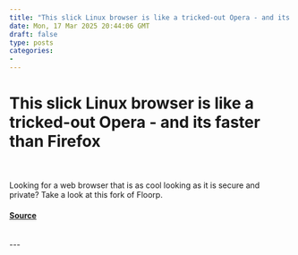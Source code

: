 ```yaml
---
title: "This slick Linux browser is like a tricked-out Opera - and its faster than Firefox"
date: Mon, 17 Mar 2025 20:44:06 GMT
draft: false
type: posts
categories: 
- 
---
```

# This slick Linux browser is like a tricked-out Opera - and its faster than Firefox

<br/>

<br/>
Looking for a web browser that is as cool looking as it is secure and private? Take a look at this fork of Floorp.

#### [Source](https://www.zdnet.com/article/this-slick-linux-browser-is-like-a-tricked-out-opera-and-its-faster-than-firefox/)

<br/>
---
